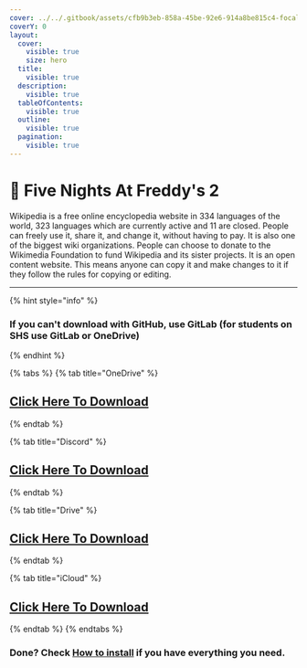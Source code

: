 ```yaml
---
cover: ../../.gitbook/assets/cfb9b3eb-858a-45be-92e6-914a8be815c4-focalors-social.jpg
coverY: 0
layout:
  cover:
    visible: true
    size: hero
  title:
    visible: true
  description:
    visible: true
  tableOfContents:
    visible: true
  outline:
    visible: true
  pagination:
    visible: true
---
```


# 🐤 Five Nights At Freddy's 2

Wikipedia is a free online encyclopedia website in 334 languages of the world, 323 languages which are currently active and 11 are closed. People can freely use it, share it, and change it, without having to pay. It is also one of the biggest wiki organizations. People can choose to donate to the Wikimedia Foundation to fund Wikipedia and its sister projects. It is an open content website. This means anyone can copy it and make changes to it if they follow the rules for copying or editing.

***

{% hint style="info" %}
### If you can't download with GitHub, use GitLab (for students on SHS use GitLab or OneDrive)
{% endhint %}

{% tabs %}
{% tab title="OneDrive" %}
## [Click Here To Download](https://1drv.ms/u/s!AkX2q12uku0fgfEUQnMNlREIZoRJSw?e=Fbm292)
{% endtab %}

{% tab title="Discord" %}
## [Click Here To Download](https://cdn.discordapp.com/attachments/1113994556787146843/1153165693567635536/Five\_Nights\_At\_Freddys\_2.zip)
{% endtab %}

{% tab title="Drive" %}
## [Click Here To Download](https://drive.google.com/file/d/1SPvfvieVPNBrJT\_iHWbf3FyQAhFKEkNW/view?usp=drive\_link)
{% endtab %}

{% tab title="iCloud" %}
## [Click Here To Download](https://www.icloud.com/iclouddrive/0bagXSC5PAmpTcg\_ZxBp9ZVoQ#Five\_Nights\_At\_Freddys\_2)
{% endtab %}
{% endtabs %}

### Done? Check [How to install](../../how-to-install/) if you have everything you need.
